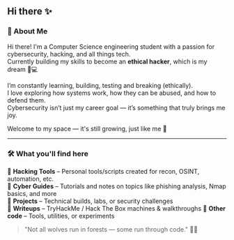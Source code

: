 ## Hi there ✨

### 🐾 About Me

Hi there! I'm a Computer Science engineering student with a passion for cybersecurity, hacking, and all things tech.  
Currently building my skills to become an **ethical hacker**, which is my dream 🌟💻 

I’m constantly learning, building, testing and breaking (ethically).  
I love exploring how systems work, how they can be abused, and how to defend them.   
Cybersecurity isn’t just my career goal — it’s something that truly brings me joy.

Welcome to my space — it's still growing, just like me 🚀

---

### 🛠️ What you'll find here

📁 **Hacking Tools** – Personal tools/scripts created for recon, OSINT, automation, etc.  
📁 **Cyber Guides** – Tutorials and notes on topics like phishing analysis, Nmap basics, and more  
📁 **Projects** – Technical builds, labs, or security challenges  
📁 **Writeups** – TryHackMe / Hack The Box machines & walkthroughs 
📁 **Other code** – Tools, utilities, or experiments

> "Not all wolves run in forests — some run through code." 🐺💙




